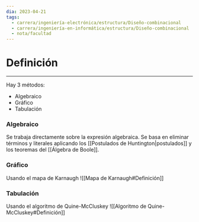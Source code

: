 ```yaml
---
dia: 2023-04-21
tags:
  - carrera/ingeniería-electrónica/estructura/Diseño-combinacional
  - carrera/ingeniería-en-informática/estructura/Diseño-combinacional
  - nota/facultad
---
```

# Definición
---
Hay 3 métodos:
* Algebraico
* Gráfico
* Tabulación

### Algebraico
Se trabaja directamente sobre la expresión algebraica. Se basa en eliminar términos y literales aplicando los [[Postulados de Huntington|postulados]] y los teoremas del [[Álgebra de Boole]].


### Gráfico
Usando el mapa de Karnaugh
![[Mapa de Karnaugh#Definición]]


### Tabulación
Usando el algoritmo de Quine-McCluskey
![[Algoritmo de Quine-McCluskey#Definición]]